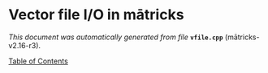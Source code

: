 
# Vector file I/O in mātricks
_This document was automatically generated from file_ **`vfile.cpp`** (mātricks-v2.16-r3).


[Table of Contents](README.md)
